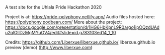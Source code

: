 A test site for the Uhlala Pride Hackathon 2020

Project is at: https://pride-polyphony.netlify.app/
Audio files hosted here: https://polyphony.podbean.com/
More about the project: https://docs.google.com/presentation/d/1HG6HbKpnL9R0argo1ipOQzdUAdu2qlOllDzMgMYuOV4/edit#slide=id.g783103ed14_1_10

Credits: https://github.com/Liberxue/liberxue.github.io/
liberxue.github.io preview (demo) (http://www.liberxue.com)


